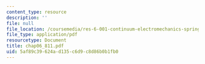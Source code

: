 ```yaml
---
content_type: resource
description: ''
file: null
file_location: /coursemedia/res-6-001-continuum-electromechanics-spring-2009/5af89c39624ad135c6d9c8d86b0b1fb0_chap06_811.pdf
file_type: application/pdf
resourcetype: Document
title: chap06_811.pdf
uid: 5af89c39-624a-d135-c6d9-c8d86b0b1fb0
---
```

